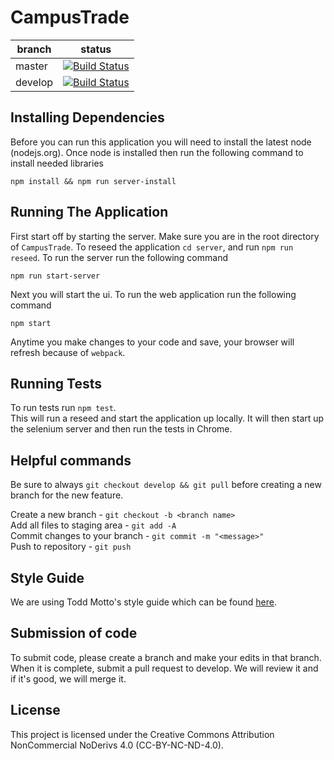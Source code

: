 # CampusTrade

branch | status
---    | ---
master | [![Build Status](https://travis-ci.org/bparish628/CampusTrade.svg?branch=master)](https://travis-ci.org/bparish628/CampusTrade)
develop| [![Build Status](https://travis-ci.org/bparish628/CampusTrade.svg?branch=develop)](https://travis-ci.org/bparish628/CampusTrade)

## Installing Dependencies
Before you can run this application you will need to install the latest node (nodejs.org).
Once node is installed then run the following command to install needed libraries

    npm install && npm run server-install

## Running The Application
First start off by starting the server. Make sure you are in the root directory of `CampusTrade`.
To reseed the application `cd server`, and run `npm run reseed`.
To run the server run the following command

    npm run start-server

Next you will start the ui.
To run the web application run the following command

    npm start
    
Anytime you make changes to your code and save, your browser will refresh because of `webpack`.


## Running Tests
To run tests run `npm test`.  
This will run a reseed and start the application up locally. It will then start up the selenium server and then run the tests in Chrome.

## Helpful commands
Be sure to always `git checkout develop && git pull` before creating a new branch for the new feature.

Create a new branch - `git checkout -b <branch name>`  
Add all files to staging area - `git add -A`  
Commit changes to your branch - `git commit -m "<message>"`  
Push to repository - `git push`  

## Style Guide
We are using Todd Motto's style guide which can be found [here](https://github.com/toddmotto/components-angular#styleguide).

## Submission of code
To submit code, please create a branch and make your edits in that branch. When it is complete, submit a pull request to develop. We will review it and if it's good, we will merge it.

## License
This project is licensed under the Creative Commons Attribution NonCommercial NoDerivs 4.0 (CC-BY-NC-ND-4.0).
